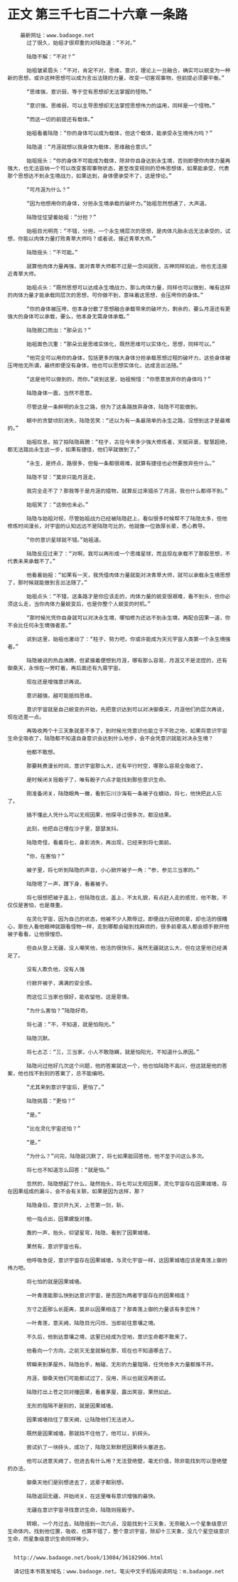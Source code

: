 # 正文 第三千七百二十六章 一条路
        最新网址：www.badaoge.net
          过了很久，始祖才很郑重的对陆隐道：“不对。”
      
          陆隐不解：“不对？”
      
          始祖皱紧眉头：“不对，肯定不对，思维，意识，理论上一旦融合，确实可以蜕变为一种新的思想，或许这种思想可以成为言出法随的力量，改变一切客观事物，但前提必须要平衡。”
      
          “思维强，意识弱，等于空有思想却无法掌握的怪物。”
      
          “意识强，思维弱，可以主导思想却无法掌控思想伟力的运用，同样是一个怪物。”
      
          “而这一切的前提还有载体。”
      
          始祖看着陆隐：“你的身体可以成为载体，但这个载体，能承受永生境伟力吗？”
      
          陆隐道：“月涯就想以我身体为载体，思维融合意识。”
      
          始祖摇头：“你的身体不可能成为载体，除非你自身达到永生境，否则即便你肉体力量再强大，也无法容纳一个可以改变客观事物状态，甚至改变规则的恐怖思想体，如果能承受，代表那个思想达不到永生境战力，如果达到，身体便承受不了，这是悖论。”
      
          “可月涯为什么？”
      
          “因为他想用你的身体，分担永生境承载的破坏力。”始祖忽然想通了，大声道。
      
          陆隐怔怔望着始祖：“分担？”
      
          始祖目光明亮：“不错，分担，一个永生境层次的思想，是肉体凡胎永远无法承受的，试想，你能以肉体力量打败青草大师吗？或者说，接近青草大师。”
      
          陆隐摇头：“不可能。”
      
          就算他肉体力量再强，面对青草大师都不过是一念间就败，古神同样如此，他也无法接近青草大师。
      
          始祖点头：“既然思想可以达成永生境战力，那么肉体力量，同样也可以做到，唯有这样的肉体力量才能承载同层次的思想，可你做不到，意味着这思想，会压垮你的身体。”
      
          “你的身体被压垮，但本身分散了思想融合承载带来的破坏力，剩余的，要么月涯还有更强大的身体可以承载，要么，他本身无需身体承载。”
      
          陆隐脱口而出：“那朵云？”
      
          始祖面色沉重：“那朵云是思维实体化，既然思维可以实体化，思想，同样可以。”
      
          “他完全可以用你的身体，包括更多的强大身体分担承载思想过程的破坏力，这些身体被压垮他无所谓，最终即便没有身体，他也可以思想实体化，达成言出法随。”
      
          “这是他可以做到的，而你。”说到这里，始祖惋惜：“你愿意放弃你的身体吗？”
      
          陆隐身体一震，当然不愿意。
      
          尽管这是一条鲜明的永生之路，但为了这条路放弃身体，陆隐不可能做到。
      
          眼中的贪婪顷刻消失，陆隐苦笑：“还以为有一条最简单的永生之路，没想到这才是最难的。”
      
          始祖叹息，拍了拍陆隐肩膀：“柱子，古往今来多少强大修炼者，天赋异禀，智慧超绝，都无法踏出永生这一步，如果有捷径，他们早就做到了。”
      
          “永生，是终点，路很多，但每一条都很艰难，就算有捷径也必然要放弃些什么。”
      
          陆隐不甘：“莫非只能月涯走，
      
          我完全走不了？那我等于是月涯的猎物，就算反过来猎杀了月涯，我也什么都得不到。”
      
          始祖笑了：“这倒也未必。”
      
          陆隐与始祖对视，尽管始祖战力已经被陆隐赶上，看似很多时候帮不了陆隐太多，但他修炼时间漫长，对宇宙的认知远远不是陆隐可比的，他就像一位敦厚长辈，悉心教导。
      
          “你的意识星球就不错。”始祖道。
      
          陆隐反应过来了：“对啊，我可以再形成一个思维星球，而且现在承载不了那股思想，不代表未来承载不了。”
      
          他看着始祖：“如果有一天，我凭借肉体力量就能对决青草大师，就可以承载永生境思想了，那时候就能做到言出法随了。”
      
          始祖点头：“不错，这条路才是你应该走的，肉体力量的蜕变很艰难，看不到头，但你必须这么走，当你肉体力量蜕变后，也是你整个人蜕变的时机。”
      
          “那时候光凭你自身就可以对决永生境，哪怕修为还达不到永生境，再配合因果一道，你不会比任何永生境强者差。”
      
          说到这里，始祖也激动了：“柱子，努力吧，你或许能成为天元宇宙人类第一个永生境强者。”
      
          陆隐被说的热血沸腾，但紧接着便想到月涯，哪有那么容易，月涯又不是泥捏的，还有御桑天，永恒在一旁盯着，再后面还有九霄宇宙。
      
          现在还是增强意识再说。
      
          意识越强，越可能抵挡思维。
      
          意识宇宙就是自己蜕变的开始，先把意识达到可以对决御桑天，月涯他们的层次再说，现在还差一点。
      
          再吸收两个十三天象就差不多了，到时候光凭意识也能立于不败之地，如果将意识宇宙生命全吸收了，陆隐都不知道自身意识会达到什么地步，会不会凭意识就能对决永生境？
      
          他都不敢想。
      
          那要耗费漫长时间，意识宇宙那么大，还有平行时空，哪那么容易全吸收了。
      
          是时候闭关摇骰子了，唯有骰子六点才能找到那些意识生命。
      
          刚准备闭关，陆隐眼角一撇，看到忘川沙海有一条被子在蠕动，将七，他快把此人忘了。
      
          搞不懂此人凭什么可以无视因果，他探寻过很多次，都没结果。
      
          此刻，他把自己埋在沙子里，瑟瑟发抖。
      
          陆隐奇怪，看着将七，身影消失，再出现，已经来到将七面前。
      
          “你，在害怕？”
      
          被子里，将七听到陆隐的声音，小心掀开被子一角：“参，参见三当家的。”
      
          陆隐嗯了一声，蹲下身，看着被子。
      
          将七很想把被子盖上，但陆隐在这，盖上，不太礼貌，有点赶人走的感觉，他不敢，不仅仅是害怕，也是尊重。
      
          在灵化宇宙，因为自己的状态，他被不少人欺辱过，即便战力冠绝同辈，却也活的很糟心，那些人看他眼神就跟看怪物一样，走到哪都会碰到找麻烦的，很多前辈高人都会顺手掀开他被子看看，让他很惶恐。
      
          但自从登上无疆，没人嘲笑他，他活的很快乐，虽然无疆就这么大，但在这里他已经满足了。
      
          没有人欺负他，没有人强
      
          行掀开被子，满满的安全感。
      
          而这位三当家也很好，能收留他，这是恩情。
      
          “为什么害怕？”陆隐好奇。
      
          将七道：“不，不知道，就是怕阳光。”
      
          陆隐沉默。
      
          将七忐忑：“三，三当家，小人不敢隐瞒，就是怕阳光，不知道什么原因。”
      
          陆隐问过他好几次这个问题，他的答案就这一个，他也怕陆隐不高兴，但这就是他的答案，他也找不到别的答案了，总不能编吧。
      
          “尤其来到意识宇宙后，更怕了。”
      
          陆隐挑眉：“更怕？”
      
          “是。”
      
          “比在灵化宇宙还怕？”
      
          “是。”
      
          “为什么？”问完，陆隐就沉默了，将七如果能回答他，他不至于问这么多次。
      
          将七也不知道怎么回答：“就是怕。”
      
          忽然的，陆隐想起了什么，陡然抬头，将七可以无视因果，灵化宇宙存在因果城墙，存在因果组成的漏斗，会不会有关联，如果是因为这样，那？
      
          陆隐身后，意识开九天，上苍第一剑，斩。
      
          他一指点出，因果螺旋对撞。
      
          轰的一声，抬头，仰望星穹，陆隐，看到了因果城墙。
      
          果然有，意识宇宙也有。
      
          他呼吸急促，意识宇宙存在因果城墙，与灵化宇宙一样，这因果城墙应该是青莲上御的伟力吧。
      
          将七怕的就是因果城墙。
      
          一叶青莲能那么快到达意识宇宙，是否因为两者宇宙存在的因果相连？
      
          方寸之距那么长距离，莫非以因果相连了？那青莲上御的力量该有多宏伟？
      
          一叶青莲，意天阙，陆隐目光闪烁，当即前往意壤之境。
      
          不久后，他到达意壤之境，这里已经成为空地，意识生命都不敢来了。
      
          他看向一个方向，之前灭无皇就躲在那，现在也不知道哪去了。
      
          转瞬来到茅屋外，陆隐抬手，触碰，无形的力量阻隔，任凭他多大力量都推不开。
      
          月涯，御桑天他们可能都试过了，没用，所以也就没再尝试。
      
          陆隐打出上苍之剑对撞因果，看着茅屋，露出笑容，果然如此。
      
          无形的阻隔不是别的，就是因果城墙。
      
          因果城墙挡住了意天阙，让陆隐他们无法进入。
      
          既然是因果城墙，那就挡不住他了，他可以，扒砖头。
      
          尝试扒了一块砖头，成功了，陆隐又默默把因果砖头塞进去。
      
          他可以进意天阙了，但进去有什么用？无法登绝壁，毫无价值，除非能找到可以登绝壁的办法。
      
          御桑天他们是别想进去了，这辈子都别想。
      
          陆隐返回无疆，开始闭关，在这里唯有意识增强的最快。
      
          无疆在意识宇宙寻找意识生命，陆隐则摇骰子。
      
          转眼，一个月过去，陆隐摇到一次六点，没能找到十三天象，无奈融入一个星象级意识生命体内，找到他位置，吸收，也算不错了，整个意识宇宙，除却十三天象，没几个星空级意识生命，而星象级意识生命同样稀少。
      
      
      http://www.badaoge.net/book/13084/36182906.html
      
      请记住本书首发域名：www.badaoge.net。笔尖中文手机版阅读网址：m.badaoge.net